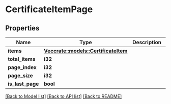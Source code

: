 # CertificateItemPage

## Properties

Name | Type | Description | Notes
------------ | ------------- | ------------- | -------------
**items** | [**Vec<crate::models::CertificateItem>**](CertificateItem.md) |  | 
**total_items** | **i32** |  | 
**page_index** | **i32** |  | 
**page_size** | **i32** |  | 
**is_last_page** | **bool** |  | [readonly]

[[Back to Model list]](../README.md#documentation-for-models) [[Back to API list]](../README.md#documentation-for-api-endpoints) [[Back to README]](../README.md)


